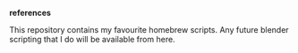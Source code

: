 **references**

This repository contains my favourite homebrew scripts. Any future blender scripting that I do will be available from here. 
